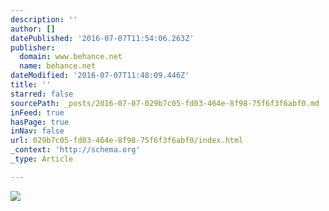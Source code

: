 ```yaml
---
description: ''
author: []
datePublished: '2016-07-07T11:54:06.263Z'
publisher:
  domain: www.behance.net
  name: behance.net
dateModified: '2016-07-07T11:48:09.446Z'
title: ''
starred: false
sourcePath: _posts/2016-07-07-029b7c05-fd03-464e-8f98-75f6f3f6abf0.md
inFeed: true
hasPage: true
inNav: false
url: 029b7c05-fd03-464e-8f98-75f6f3f6abf0/index.html
_context: 'http://schema.org'
_type: Article

---
```

![](https://mir-s3-cdn-cf.behance.net/project_modules/max_1200/2c58bb40162313.577432cd2b214.jpg)